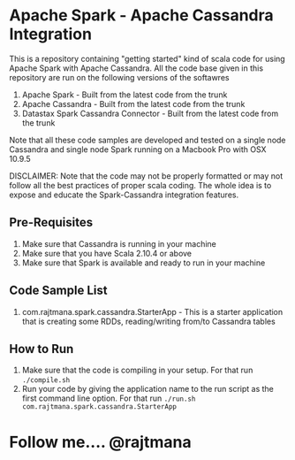 # Apache Spark - Apache Cassandra Integration
This is a repository containing "getting started" kind of scala code for using Apache Spark with Apache Cassandra. All the code base given in this repository are run on the following versions of the softawres
1. Apache Spark - Built from the latest code from the trunk
2. Apache Cassandra - Built from the latest code from the trunk
3. Datastax Spark Cassandra Connector - Built from the latest code from the trunk

Note that all these code samples are developed and tested on a single node Cassandra and single node Spark running on a Macbook Pro with OSX 10.9.5

DISCLAIMER: Note that the code may not be properly formatted or may not follow all the best practices of proper scala coding. The whole idea is to expose and educate the Spark-Cassandra integration features.

## Pre-Requisites
1. Make sure that Cassandra is running in your machine
2. Make sure that you have Scala 2.10.4 or above
3. Make sure that Spark is available and ready to run in your machine

## Code Sample List
1. com.rajtmana.spark.cassandra.StarterApp - This is a starter application that is creating some RDDs, reading/writing from/to Cassandra tables 

## How to Run
1. Make sure that the code is compiling in your setup. For that run ```./compile.sh ```
1. Run your code by giving the application name to the run script as the first command line option. For that run ```./run.sh com.rajtmana.spark.cassandra.StarterApp```

# Follow me.... @rajtmana